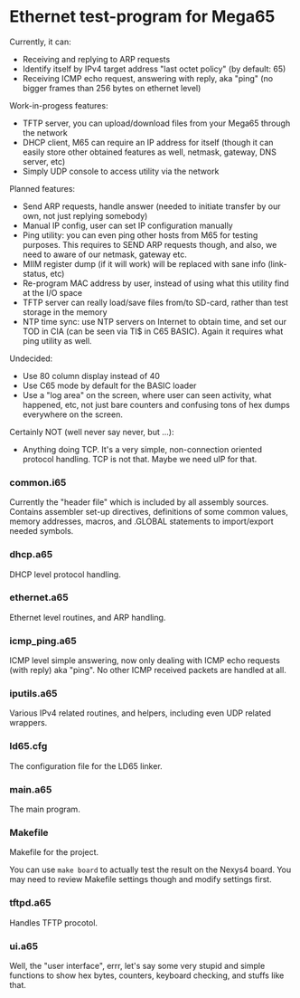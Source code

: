 # Ethernet test-program for Mega65

Currently, it can:

* Receiving and replying to ARP requests
* Identify itself by IPv4 target address "last octet policy" (by default: 65)
* Receiving ICMP echo request, answering with reply, aka "ping" (no bigger frames than 256 bytes on ethernet level)

Work-in-progess features:

* TFTP server, you can upload/download files from your Mega65 through the network
* DHCP client, M65 can require an IP address for itself (though it can easily store other obtained features as well, netmask, gateway, DNS server, etc)
* Simply UDP console to access utility via the network

Planned features:

* Send ARP requests, handle answer (needed to initiate transfer by our own, not just replying somebody)
* Manual IP config, user can set IP configuration manually
* Ping utility: you can even ping other hosts from M65 for testing purposes. This requires to SEND ARP requests though, and also, we need to aware of our netmask, gateway etc.
* MIIM register dump (if it will work) will be replaced with sane info (link-status, etc)
* Re-program MAC address by user, instead of using what this utility find at the I/O space
* TFTP server can really load/save files from/to SD-card, rather than test storage in the memory
* NTP time sync: use NTP servers on Internet to obtain time, and set our TOD in CIA (can be seen via TI$ in C65 BASIC). Again it requires what ping utility as well.

Undecided:

* Use 80 column display instead of 40
* Use C65 mode by default for the BASIC loader
* Use a "log area" on the screen, where user can seen activity, what happened, etc, not just bare counters and confusing tons of hex dumps everywhere on the screen.

Certainly NOT (well never say never, but ...):

* Anything doing TCP. It's a very simple, non-connection oriented protocol handling. TCP is not that. Maybe we need uIP for that.



### common.i65

Currently the "header file" which is included by all assembly sources.
Contains assembler set-up directives, definitions of some common values, memory addresses,
macros, and .GLOBAL statements to import/export needed symbols.

### dhcp.a65

DHCP level protocol handling.

### ethernet.a65

Ethernet level routines, and ARP handling.

### icmp_ping.a65

ICMP level simple answering, now only dealing with ICMP echo requests (with reply) aka "ping". No other ICMP received packets are handled at all.

### iputils.a65

Various IPv4 related routines, and helpers, including even UDP related wrappers.

### ld65.cfg

The configuration file for the LD65 linker.

### main.a65

The main program.

### Makefile

Makefile for the project.

You can use `make board` to actually test the result on the Nexys4 board. You may need to review Makefile settings though and modify settings first.

### tftpd.a65

Handles TFTP procotol.

### ui.a65

Well, the "user interface", errr, let's say some very stupid and simple functions to show hex bytes, counters, keyboard checking, and stuffs like that.

